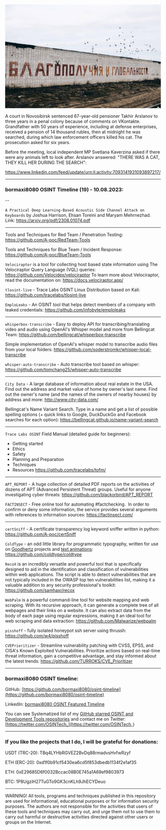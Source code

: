 ![alt text](img/19.jpg)

A court in Novosibirsk sentenced 67-year-old pensioner Takhir Arslanov to three years in a penal colony because of comments on VKontakte. Grandfather with 50 years of experience, including at defense enterprises, received a pension of 14 thousand rubles, then at midnight he was searched, during which law enforcement officers killed his cat. The prosecution asked for six years.  
  
Before the meeting, local independent MP Svetlana Kaverzina asked if there were any animals left to look after. Arslanov answered: "THERE WAS A CAT, THEY KILL HER DURING THE SEARCH":

https://www.linkedin.com/feed/update/urn:li:activity:7093141931093897217/

----
### bormaxi8080 OSINT Timeline (19) - 10.08.2023:

--

```A Practical Deep Learning-Based Acoustic Side Channel Attack on Keyboards``` by Joshua Harrison, Ehsan Toreini and Maryam Mehrnezhad. Link: https://arxiv.org/pdf/2308.01074.pdf

----

Tools and Techniques for Red Team / Penetration Testing: https://github.com/A-poc/RedTeam-Tools

Tools and Techniques for Blue Team / Incident Response: https://github.com/A-poc/BlueTeam-Tools

```Velociraptor``` is a tool for collecting host based state information using The Velociraptor Query Language (VQL) queries: https://github.com/Velocidex/velociraptor To learn more about Velociraptor, read the documentation on: https://docs.velociraptor.app/

```tlosint-live``` - Trace Labs OSINT Linux Distribution based on Kali: https://github.com/tracelabs/tlosint-live

```EmploLeaks``` - An OSINT tool that helps detect members of a company with leaked credentials: https://github.com/infobyte/emploleaks

----

```whisperbox-transcribe``` - Easy to deploy API for transcribing/translating video and audio using OpenAI's Whisper model and more from Bellingcat Team: https://github.com/bellingcat/whisperbox-transcribe

Simple implementation of OpenAI's whisper model to transcribe audio files from your local folders: https://github.com/soderstromkr/whisper-local-transcribe

```whisper-auto-transcribe``` - Auto transcribe tool based on whisper: https://github.com/tomchang25/whisper-auto-transcribe

----

```City Data``` - A large database of information about real estate in the USA. Find out the address and market value of home by owner's last name. Find out the owner's name (and the names of the owners of nearby houses) by address and more: http://www.city-data.com/

Bellingcat's Name Variant Search. Type in a name and get a list of possible spelling options (+ quick links to Google, DuckDuckGo and Facebook searches for each option): https://bellingcat.github.io/name-variant-search

----

```Trace Labs OSINT``` Field Manual (detailed guide for beginners):
- Getting started
- Ethics
- Safety
- Planning and Preparation
- Techniques
- Resources
https://github.com/tracelabs/tofm/

----

```APT_REPORT``` - A huge collection of detailed PDF reports on the activities of dozens of APT (Advanced Persistent Threat) groups. Useful for anyone investigating cyber threats: https://github.com/blackorbird/APT_REPORT

```FACTINSECT``` - Free online tool for automating #factchecking.  In order to confirm or deny some information, the service provides several arguments with references to information sources: https://factinsect.com/

----

```certSniff``` - A certificate transparency log keyword sniffer written in python: https://github.com/A-poc/certSniff

```ColdType``` - an odd little library for programmatic typography, written for use on [Goodhertz](https://goodhertz.com/) projects and [text animations](https://vimeo.com/robstenson): https://github.com/coldtype/coldtype

```RecoX``` is an incredibly versatile and powerful tool that is specifically designed to aid in the identification and classification of vulnerabilities within web applications. The script is able to detect vulnerabilities that are not typically included in the OWASP top ten vulnerabilities list, making it a valuable addition to any security professional's toolkit: https://github.com/samhaxr/recox

```WebPalm``` is a powerful command-line tool for website mapping and web scraping. With its recursive approach, it can generate a complete tree of all webpages and their links on a website. It can also extract data from the body of each page using regular expressions, making it an ideal tool for web scraping and data extraction: https://github.com/Malwarize/webpalm

```pisshoff``` - fully isolated honeypot ssh server using thrussh: https://github.com/w4/pisshoff

```CVEPrioritizer``` - Streamline vulnerability patching with CVSS, EPSS, and CISA's Known Exploited Vulnerabilities. Prioritize actions based on real-time threat information, gain a competitive advantage, and stay informed about the latest trends: https://github.com/TURROKS/CVE_Prioritizer

----
### bormaxi8080 OSINT timeline:

GitHub: [https://github.com/bormaxi8080/osint-timeline](https://github.com/bormaxi8080/osint-timeline)

LinkedIn: [bormaxi8080 OSINT Featured Timeline](https://www.linkedin.com/in/osintech/details/featured/)

You can see Systematized list of my [GitHub starred OSINT and Development Tools repositories](https://github.com/bormaxi8080/github-starred-repos-builder/blob/main/starred_repos.md)
and contact me on Twitter: [https://twitter.com/OSINTech_](https://twitter.com/OSINTech_)

----
### If you like the projects that I do, I will be grateful for donations:

USDT (TRC-20): TBq4LYHbRGVEZ2BvDq88rmadvsHvfwRzyf

ETH (ERC-20): 0xd1f0b91cf5430ea6cd5f853dbedb1134f2e1af35

ETH: 0xE29685D6f0032Bccac08B0E745a1A69ef9803973

BTC: 1P8UgziH27TuGTo9GK3cnKLh9JhECYDeuo

----

WARNING! All tools, programs and techniques published in this repository are used for informational, educational purposes or for information security purposes. The authors are not responsible for the activities that users of these tools and techniques may carry out, and urge them not to use them to carry out harmful or destructive activities directed against other users or groups on the Internet.